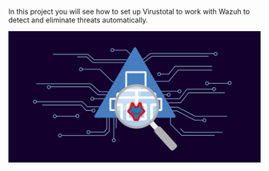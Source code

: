 In this project you will see how to set up Virustotal to work with Wazuh to detect and eliminate threats automatically.

![imatge](/images/waz.png)
